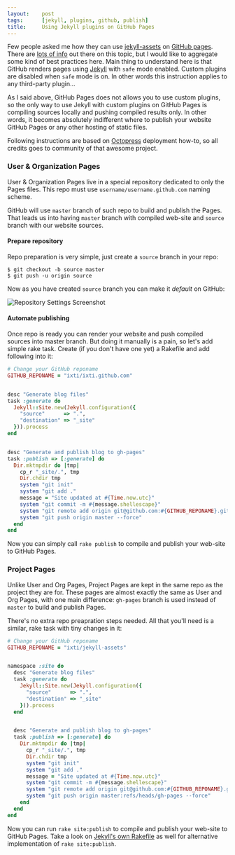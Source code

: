 ```yaml
---
layout:    post
tags:      [jekyll, plugins, github, publish]
title:     Using Jekyll plugins on GitHub Pages
---
```


Few people asked me how they can use [jekyll-assets][jekyll-assets] on [GitHub
pages][gh-pages]. There are [lots of info][google-info] out there on this topic,
but I would like to aggregate some kind of best practices here. Main thing to
understand here is that GitHub renders pages using [Jekyll][jekyll] with `safe`
mode enabled. Custom plugins are disabled when `safe` mode is on. In other words
this instruction applies to any third-party plugin...

[jekyll-assets]:  http://ixti.net/jekyll-assets/
[gh-pages]:       http://pages.github.com/
[google-info]:    https://www.google.com/search?q=github+pages
[jekyll]:         http://jekyllrb.com/

As I said above, GitHub Pages does not allows you to use custom plugins, so the
only way to use Jekyll with custom plugins on GitHub Pages is compiling sources
locally and pushing compiled results only. In other words, it becomes absolutely
indifferent where to publish your website GitHub Pages or any other hosting of
static files.

Following instructions are based on [Octopress][octopress] deployment how-to, so
all credits goes to community of that awesome project.

[octopress]: http://octopress.org/


### User & Organization Pages

User & Organization Pages live in a special repository dedicated to only the
Pages files. This repo must use `username/username.github.com` naming scheme.

GitHub will use `master` branch of such repo to build and publish the Pages.
That leads us into having `master` branch with compiled web-site and `source`
branch with our website sources.


#### Prepare repository

Repo preparation is very simple, just create a `source` branch in your repo:

    $ git checkout -b source master
    $ git push -u origin source

Now as you have created `source` branch you can make it _default_ on GitHub:

<div class="center">
  <img src="{% asset_path posts/2013-01/github-repo-settings.png %}"
       alt="Repository Settings Screenshot" />
</div>


#### Automate publishing

Once repo is ready you can render your website and push compiled sources into
master branch. But doing it manually is a pain, so let's add simple rake task.
Create (if you don't have one yet) a Rakefile and add following into it:

``` ruby
# Change your GitHub reponame
GITHUB_REPONAME = "ixti/ixti.github.com"


desc "Generate blog files"
task :generate do
  Jekyll::Site.new(Jekyll.configuration({
    "source"      => ".",
    "destination" => "_site"
  })).process
end


desc "Generate and publish blog to gh-pages"
task :publish => [:generate] do
  Dir.mktmpdir do |tmp|
    cp_r "_site/.", tmp
    Dir.chdir tmp
    system "git init"
    system "git add ."
    message = "Site updated at #{Time.now.utc}"
    system "git commit -m #{message.shellescape}"
    system "git remote add origin git@github.com:#{GITHUB_REPONAME}.git"
    system "git push origin master --force"
  end
end
```

Now you can simply call `rake publish` to compile and publish your web-site to
GitHub Pages.


### Project Pages

Unlike User and Org Pages, Project Pages are kept in the same repo as the
project they are for. These pages are almost exactly the same as User and
Org Pages, with one main difference: `gh-pages` branch is used instead of
`master` to build and publish Pages.

There's no extra repo preapration steps needed. All that you'll need is a
similar, rake task with tiny changes in it:

``` ruby
# Change your GitHub reponame
GITHUB_REPONAME = "ixti/jekyll-assets"


namespace :site do
  desc "Generate blog files"
  task :generate do
    Jekyll::Site.new(Jekyll.configuration({
      "source"      => ".",
      "destination" => "_site"
    })).process
  end


  desc "Generate and publish blog to gh-pages"
  task :publish => [:generate] do
    Dir.mktmpdir do |tmp|
      cp_r "_site/.", tmp
      Dir.chdir tmp
      system "git init"
      system "git add ."
      message = "Site updated at #{Time.now.utc}"
      system "git commit -m #{message.shellescape}"
      system "git remote add origin git@github.com:#{GITHUB_REPONAME}.git"
      system "git push origin master:refs/heads/gh-pages --force"
    end
  end
end
```

Now you can run `rake site:publish` to compile and publish your web-site to
GitHub Pages. Take a look on [Jekyll's own Rakefile][jekyll-rakefile] as well
for alternative implementation of `rake site:publish`.

[jekyll-rakefile]: https://github.com/mojombo/jekyll/blob/master/Rakefile
